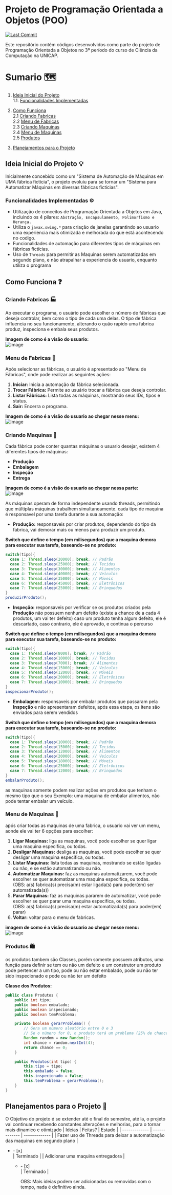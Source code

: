 # Projeto de Programação Orientada a Objetos (POO)
[![Last Commit](https://img.shields.io/github/last-commit/GabriBerp/Projeto_POO)](https://github.com/GabriBerp/Projeto_POO)


Este repositório contém códigos desenvolvidos como parte do projeto de Programação Orientada a Objetos no 3º período do curso de Ciência da Computação na UNICAP.

# Sumario 🗺
1. [Ideia Inicial do Projeto](https://github.com/GabriBerp/Projeto_POO/blob/main/README.md#ideia-inicial-do-projeto-)</br>
  1.1. [Funcionalidades Implementadas](https://github.com/GabriBerp/Projeto_POO/blob/main/README.md#funcionalidades-implementadas-)</br>
  
2. [Como Funciona](https://github.com/GabriBerp/Projeto_POO/blob/main/README.md#como-funciona-)</br>
  2.1 [Criando Fabricas](https://github.com/GabriBerp/Projeto_POO/blob/main/README.md#criando-fabricas-)</br>
  2.2 [Menu de Fabricas](https://github.com/GabriBerp/Projeto_POO/blob/main/README.md#menu-de-fabricas-)</br>
  2.3 [Criando Maquinas](https://github.com/GabriBerp/Projeto_POO/blob/main/README.md#criando-maquinas-)</br>
  2.4 [Menu de Maquinas](https://github.com/GabriBerp/Projeto_POO/blob/main/README.md#menu-de-maquinas-)</br>
  2.5 [Produtos](https://github.com/GabriBerp/Projeto_POO/blob/main/README.md#produtos-)</br>

3. [Planejamentos para o Projeto](https://github.com/GabriBerp/Projeto_POO/blob/main/README.md#planejamentos-para-o-projeto-)</br>

## Ideia Inicial do Projeto 💡

Inicialmente concebido como um "Sistema de Automação de Máquinas em UMA fábrica fictícia", o projeto evoluiu para se tornar um "Sistema para Automatizar Máquinas em diversas fábricas fictícias".

### Funcionalidades Implementadas ⚙

- Utilização de conceitos de Programação Orientada a Objetos em Java, incluindo os 4 pilares: ```Abstração, Encapsulamento, Polimorfismo e Herança.```
- Utiliza o ```javax.swing.*``` para criação de janelas garantindo ao usuario uma experiencia mais otimizada e melhorada do que está acontecendo no codigo.
- Funcionalidades de automação para diferentes tipos de máquinas em fábricas fictícias.
- Uso de ```Threads``` para permitir as Maquinas serem automatizadas em segundo plano, e não atrapalhar a experiencia do usuario, enquanto utiliza o programa

## Como Funciona ❓

### Criando Fabricas 🏭
Ao executar o programa, o usuário pode escolher o número de fábricas que deseja controlar, bem como o tipo de cada uma delas. O tipo de fábrica influencia no seu funcionamento, alterando o quão rapido uma fabrica produz, inspeciona e embala seus produtos.

**Imagem de como é a visão do usuario:**</br>
![image](https://github.com/GabriBerp/Projeto_POO/assets/70419113/9804dd31-2859-4d8a-8b1d-aa25c2d1db31)

### Menu de Fabricas 📜
Após selecionar as fábricas, o usuário é apresentado ao "Menu de Fábricas", onde pode realizar as seguintes ações:

1. **Iniciar:** Inicia a automação da fábrica selecionada.
2. **Trocar Fábrica:** Permite ao usuário trocar a fábrica que deseja controlar.
3. **Listar Fábricas:** Lista todas as máquinas, mostrando seus IDs, tipos e status.
4. **Sair:** Encerra o programa.

**Imagem de como é a visão do usuario ao chegar nesse menu:**</br>
![image](https://github.com/GabriBerp/Projeto_POO/assets/70419113/2e9a3723-436e-4b76-b4d0-decf6913ac0a)

### Criando Maquinas 🤖

Cada fábrica pode conter quantas máquinas o usuario desejar, existem 4 diferentes tipos de máquinas:

- **Produção**
- **Embalagem**
- **Inspeção**
- **Entrega**

**Imagem de como é a visão do usuario ao chegar nessa parte:**</br>
![image](https://github.com/GabriBerp/Projeto_POO/assets/70419113/b7a512d9-4f51-4b67-8c0b-cb0baf49fa0e)

As máquinas operam de forma independente usando threads, permitindo que múltiplas máquinas trabalhem simultaneamente.
cada tipo de maquina é responsavel por uma tarefa durante a sua automação:
- **Produção:** responsaveis por criar produtos, dependendo do tipo da fabrica, vai demorar mais ou menos para produzir um produto.

**Switch que define o tempo (em milisegundos) que a maquina demora para executar sua tarefa, baseando-se no produto:**
```java
switch(tipo){
  case 1: Thread.sleep(20000); break; // Padrão
  case 2: Thread.sleep(25000); break; // Tecidos
  case 3: Thread.sleep(30000); break; // Alimentos
  case 4: Thread.sleep(40000); break; // Veículos
  case 5: Thread.sleep(35000); break; // Móveis
  case 6: Thread.sleep(45000); break; // Eletrônicos
  case 7: Thread.sleep(25000); break; // Brinquedos
}
produzirProduto();
```
- **Inspeção:** responsaveis por verificar se os produtos criados pela **Produção** não possuem nenhum defeito (existe a chance de a cada 4 produtos, um vai ter defeito)
  caso um produto tenha algum defeito, ele é descartado, caso contrario, ele é aprovado, e continua o percurso

**Switch que define o tempo (em milisegundos) que a maquina demora para executar sua tarefa, baseando-se no produto:**
```java
switch(tipo){
  case 1: Thread.sleep(8000); break; // Padrão
  case 2: Thread.sleep(10000); break; // Tecidos
  case 3: Thread.sleep(7000); break; // Alimentos
  case 4: Thread.sleep(15000); break; // Veículos
  case 5: Thread.sleep(12000); break; // Móveis
  case 6: Thread.sleep(20000); break; // Eletrônicos
  case 7: Thread.sleep(10000); break; // Brinquedos
}
inspecionarProduto();
```

- **Embalagem:** responsaveis por embalar produtos que passaram pela **Inspeção** e não apresentaram defeitos, após essa etapa, os itens são enviados para serem vendidos

**Switch que define o tempo (em milisegundos) que a maquina demora para executar sua tarefa, baseando-se no produto:**
```java
switch(tipo){
  case 1: Thread.sleep(10000); break; // Padrão
  case 2: Thread.sleep(15000); break; // Tecidos
  case 3: Thread.sleep(12000); break; // Alimentos
  case 4: Thread.sleep(20000); break; // Veículos
  case 5: Thread.sleep(18000); break; // Móveis
  case 6: Thread.sleep(25000); break; // Eletrônicos
  case 7: Thread.sleep(12000); break; // Brinquedos
}
embalarProduto();
  ```

as maquinas somente podem realizar ações em produtos que tenham o mesmo tipo que o seu
Exemplo: uma maquina de embalar alimentos, não pode tentar embalar um veículo.

### Menu de Maquinas 📜
após criar todas as maquinas de uma fabrica, o usuario vai ver um menu, aonde ele vai ter 6 opções para escolher:

1. **Ligar Maquinas:** liga as maquinas, você pode escolher se quer ligar uma maquina especifica, ou todas.
2. **Desligar Maquinas:** desliga as maquinas, você pode escolher se quer desligar uma maquina especifica, ou todas.
3. **Listar Maquinas:** lista todas as maquinas, mostrando se estão ligadas ou não, e se estão automatizando ou não.
4. **Automatizar Maquinas:** faz as maquinas automatizarem, você pode escolher se quer automatizar uma maquina especifica, ou todas.</br>(OBS: a(s) fabrica(s) precisa(m) estar ligada(s) para poder(em) ser automatizada(s))
5. **Parar Maquinas:** faz as maquinas pararem de automatizar, você pode escolher se quer parar uma maquina especifica, ou todas.</br>(OBS: a(s) fabrica(s) precisa(m) estar automatizada(s) para poder(em) parar)
6. **Voltar:** voltar para o menu de fabricas.

**imagem de como é a visão do usuario ao chegar nesse menu:**</br>
![image](https://github.com/GabriBerp/Projeto_POO/assets/70419113/b29cf2b0-b489-4fbd-ae56-731dd468ffb4)


### Produtos 🛍
os produtos tambem são Classes, porém somente possuem atributos, uma função para definir se tem ou não um defeito e um construtor
um produto pode pertencer a um tipo, pode ou não estar embalado, pode ou não ter sido inspecionado
e pode ou não ter um defeito

**Classe dos Produtos:**
```java
public class Produtos {
    public int tipo;
    public boolean embalado;
    public boolean inspecionado;
    public boolean temProblema;

    private boolean gerarProblema() {
        // Gera um número aleatório entre 0 e 3
        // Se o número for 0, o produto terá um problema (25% de chance)
        Random random = new Random();
        int chance = random.nextInt(4);
        return chance == 0;
    }

    public Produtos(int tipo) {
        this.tipo = tipo;
        this.embalado = false;
        this.inspecionado = false;
        this.temProblema = gerarProblema();
    }
}
```

## Planejamentos para o Projeto 🎨
O Objetivo do projeto é se extender até o final do semestre, até la, o projeto vai continuar recebendo constantes alterações e melhorias, para o tornar mais dinamico e otimizado
| Ideias  | Feitas? | Estado |
| ------------- | ------------- | ------------- |
| Fazer uso de Threads para deixar a automatização das maquinas em segundo plano  | <ul><li>- [x] </li> | Terminado |
| Adicionar uma maquina entregadora  | <ul><li>- [x] </li> | Terminado |

OBS: Mais ideias podem ser adicionadas ou removidas com o tempo, nada é definitivo ainda.
